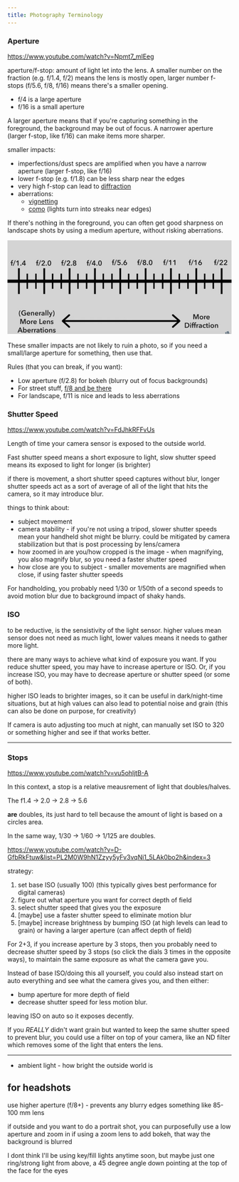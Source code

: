 ```yaml
---
title: Photography Terminology
---
```


### Aperture

<https://www.youtube.com/watch?v=Npmt7_mlEeg>

aperture/f-stop: amount of light let into the lens. A smaller number on the fraction (e.g. f/1.4, f/2) means the lens is mostly open, larger number f-stops (f/5.6, f/8, f/16) means there's a smaller opening.

- f/4 is a large aperture
- f/16 is a small aperture

A larger aperture means that if you're capturing something in the foreground, the background may be out of focus. A narrower aperture (larger f-stop, like f/16) can make items more sharper.

smaller impacts:

- imperfections/dust specs are amplified when you have a narrow aperture (larger f-stop, like f/16)
- lower f-stop (e.g. f/1.8) can be less sharp near the edges
- very high f-stop can lead to [diffraction](https://en.wikipedia.org/wiki/Diffraction)
- aberrations:
  - [vignetting](https://en.wikipedia.org/wiki/Vignetting)
  - [como](<https://en.wikipedia.org/wiki/Coma_(optics)>) (lights turn into streaks near edges)

If there's nothing in the foreground, you can often get good sharpness on landscape shots by using a medium aperture, without risking aberrations.

![](./images/2024-09-09--13_47_58.jpg)

These smaller impacts are not likely to ruin a photo, so if you need a small/large aperture for something, then use that.

Rules (that you can break, if you want):
- Low aperture (f/2.8) for bokeh (blurry out of focus backgrounds)
- For street stuff, [f/8 and be there](https://www.youtube.com/watch?v=DQcFQ-2dtB0)
- For landscape, f/11 is nice and leads to less aberrations

### Shutter Speed

<https://www.youtube.com/watch?v=FdJhkRFFvUs>

Length of time your camera sensor is exposed to the outside world.

Fast shutter speed means a short exposure to light, slow shutter speed means its exposed to light for longer (is brighter)

if there is movement, a short shutter speed captures without blur, longer shutter speeds act as a sort of average of all of the light that hits the camera, so it may introduce blur.

things to think about:

- subject movement
- camera stability - if you're not using a tripod, slower shutter speeds mean your handheld shot might be blurry. could be mitigated by camera stabilization but that is post processing by lens/camera
- how zoomed in are you/how cropped is the image - when magnifying, you also magnify blur, so you need a faster shutter speed
- how close are you to subject - smaller movements are magnified when close, if using faster shutter speeds

For handholding, you probably need 1/30 or 1/50th of a second speeds to avoid motion blur due to background impact of shaky hands.

### ISO

to be reductive, is the sensistivity of the light sensor. higher values mean sensor does not need as much light, lower values means it needs to gather more light.

there are many ways to achieve what kind of exposure you want. If you reduce shutter speed, you may have to increase aperture or ISO. Or, if you increase ISO, you may have to decrease aperture or shutter speed (or some of both).

higher ISO leads to brighter images, so it can be useful in dark/night-time situations, but at high values can also lead to potential noise and grain (this can also be done on purpose, for creativity)

If camera is auto adjusting too much at night, can manually set ISO to 320 or something higher and see if that works better.

---

### Stops

<https://www.youtube.com/watch?v=vu5ohljtB-A>

In this context, a stop is a relative meausrement of light that doubles/halves.

The f1.4 -> 2.0 -> 2.8 -> 5.6

**are** doubles, its just hard to tell because the amount of light is based on a circles area.

In the same way, 1/30 -> 1/60 -> 1/125 are doubles.

<https://www.youtube.com/watch?v=D-GfbRkFtuw&list=PL2M0W9hN1Zzyy5yFv3vqNi1_5LAk0bo2h&index=3>

strategy:

1. set base ISO (usually 100) (this typically gives best performance for digital cameras)
1. figure out what aperture you want for correct depth of field
1. select shutter speed that gives you the exposure
1. [maybe] use a faster shutter speed to eliminate motion blur
1. [maybe] increase brightness by bumping ISO (at high levels can lead to grain) or having a larger aperture (can affect depth of field)

For 2+3, if you increase aperture by 3 stops, then you probably need to decrease shutter speed by 3 stops (so click the dials 3 times in the opposite ways), to maintain the same exposure as what the camera gave you.

Instead of base ISO/doing this all yourself, you could also instead start on auto everything and see what the camera gives you, and then either:

- bump aperture for more depth of field
- decrease shutter speed for less motion blur.

leaving ISO on auto so it exposes decently.

If you *REALLY* didn't want grain but wanted to keep the same shutter speed to prevent blur, you could use a filter on top of your camera, like an ND filter which removes some of the light that enters the lens.

---

- ambient light - how bright the outside world is

## for headshots

use higher aperture (f/8+) - prevents any blurry edges
something like 85-100 mm lens

if outside and you want to do a portrait shot, you can purposefully use a low aperture and zoom in if using a zoom lens to add bokeh, that way the background is blurred

I dont think I'll be using key/fill lights anytime soon, but maybe just one ring/strong light from above, a 45 degree angle down pointing at the top of the face for the eyes
